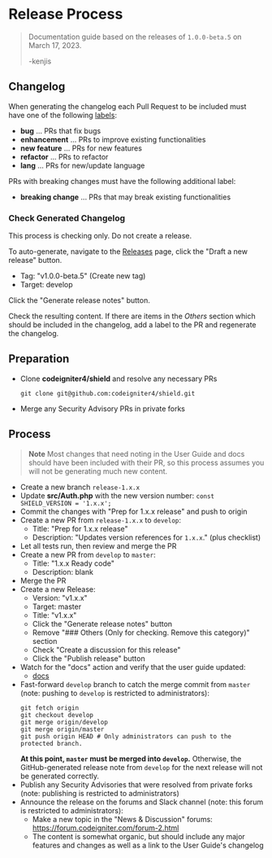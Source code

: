 # Release Process

> Documentation guide based on the releases of `1.0.0-beta.5` on March 17, 2023.
>
> -kenjis

## Changelog

When generating the changelog each Pull Request to be included must have one of
the following [labels](https://github.com/codeigniter4/shield/labels):
- **bug** ... PRs that fix bugs
- **enhancement** ... PRs to improve existing functionalities
- **new feature** ... PRs for new features
- **refactor** ... PRs to refactor
- **lang** ... PRs for new/update language

PRs with breaking changes must have the following additional label:
- **breaking change** ... PRs that may break existing functionalities

### Check Generated Changelog

This process is checking only. Do not create a release.

To auto-generate, navigate to the
[Releases](https://github.com/codeigniter4/shield/releases) page,
click the "Draft a new release" button.

* Tag: "v1.0.0-beta.5" (Create new tag)
* Target: develop

Click the "Generate release notes" button.

Check the resulting content. If there are items in the *Others* section which
should be included in the changelog, add a label to the PR and regenerate
the changelog.

## Preparation

* Clone **codeigniter4/shield** and resolve any necessary PRs
    ```console
    git clone git@github.com:codeigniter4/shield.git
    ```
* Merge any Security Advisory PRs in private forks

## Process

> **Note** Most changes that need noting in the User Guide and docs should have
> been included with their PR, so this process assumes you will not be
> generating much new content.

* Create a new branch `release-1.x.x`
* Update **src/Auth.php** with the new version number:
  `const SHIELD_VERSION = '1.x.x';`
* Commit the changes with "Prep for 1.x.x release" and push to origin
* Create a new PR from `release-1.x.x` to `develop`:
    * Title: "Prep for 1.x.x release"
    * Description: "Updates version references for `1.x.x`." (plus checklist)
* Let all tests run, then review and merge the PR
* Create a new PR from `develop` to `master`:
    * Title: "1.x.x Ready code"
    * Description: blank
* Merge the PR
* Create a new Release:
    * Version: "v1.x.x"
    * Target: master
    * Title: "v1.x.x"
    * Click the "Generate release notes" button
    * Remove "### Others (Only for checking. Remove this category)" section
    * Check "Create a discussion for this release"
    * Click the "Publish release" button
* Watch for the "docs" action and verify that the user guide updated:
    * [docs](https://github.com/codeigniter4/shield/actions/workflows/docs.yml)
* Fast-forward `develop` branch to catch the merge commit from `master`
  (note: pushing to `develop` is restricted to administrators):
    ```console
    git fetch origin
    git checkout develop
    git merge origin/develop
    git merge origin/master
    git push origin HEAD # Only administrators can push to the protected branch.
    ```
  **At this point, `master` must be merged into `develop`.** Otherwise, the
  GitHub-generated release note from `develop` for the next release will not be
  generated correctly.
* Publish any Security Advisories that were resolved from private forks
  (note: publishing is restricted to administrators)
* Announce the release on the forums and Slack channel
  (note: this forum is restricted to administrators):
    * Make a new topic in the "News & Discussion" forums:
      https://forum.codeigniter.com/forum-2.html
    * The content is somewhat organic, but should include any major features and
      changes as well as a link to the User Guide's changelog
